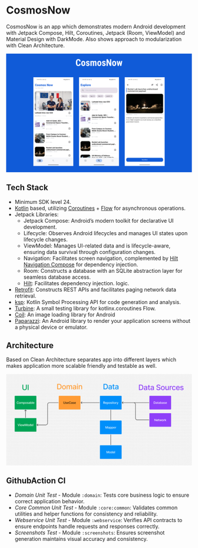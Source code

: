 # CosmosNow
CosmosNow is an app which demonstrates modern Android development with Jetpack Compose, Hilt, Coroutines, Jetpack (Room, ViewModel) and Material Design with DarkMode. Also shows approach to modularization with Clean Architecture.

<img src="art/cosmos_now_app_preview.png" align="center"/>

## Tech Stack
- Minimum SDK level 24.
- [Kotlin](https://kotlinlang.org/) based, utilizing [Coroutines](https://github.com/Kotlin/kotlinx.coroutines) + [Flow](https://kotlin.github.io/kotlinx.coroutines/kotlinx-coroutines-core/kotlinx.coroutines.flow/) for asynchronous operations.
- Jetpack Libraries:
    - Jetpack Compose: Android’s modern toolkit for declarative UI development.
    - Lifecycle: Observes Android lifecycles and manages UI states upon lifecycle changes.
    - ViewModel: Manages UI-related data and is lifecycle-aware, ensuring data survival through configuration changes.
    - Navigation: Facilitates screen navigation, complemented by [Hilt Navigation Compose](https://developer.android.com/jetpack/compose/libraries#hilt) for dependency injection.
    - Room: Constructs a database with an SQLite abstraction layer for seamless database access.
    - [Hilt](https://dagger.dev/hilt/): Facilitates dependency injection.
      logic.
- [Retrofit](https://github.com/square/retrofit): Constructs REST APIs and facilitates paging network data retrieval.
- [ksp](https://github.com/google/ksp): Kotlin Symbol Processing API for code generation and analysis.
- [Turbine](https://github.com/cashapp/turbine): A small testing library for kotlinx.coroutines Flow.
- [Coil](https://github.com/coil-kt/coil): An image loading library for Android
- [Paparazzi](https://github.com/cashapp/paparazzi): An Android library to render your application screens without a physical device or emulator.

## Architecture
Based on Clean Architecture separates app into different layers which makes application more scalable friendly and testable as well.

<img src="art/architecture.png" align="center"/>

## GithubAction CI
- *Domain Unit Test* - Module `:domain`: Tests core business logic to ensure correct application behavior.
- *Core Common Unit Test* - Module `:core:common`: Validates common utilities and helper functions for consistency and reliability.
- *Webservice Unit Test* - Module `:webservice`: Verifies API contracts to ensure endpoints handle requests and responses correctly.
- *Screenshots Test* - Module `:screenshots`: Ensures screenshot generation maintains visual accuracy and consistency.